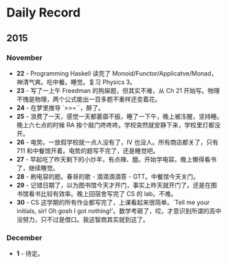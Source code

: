 # Daily Record

## 2015

### November

* **22** - Programming Haskell 读完了 Monoid/Functor/Applicatve/Monad，神清气爽。吃中餐。睡觉。复习 Physics 3。
* **23** - 写了一上午 Freedman 的狗屎题，但其实不难，从 Ch 21 开始写。物理不愧是物理，两个公式能出一百多题不重样还变着花。
* **24** - 在梦里推导 `>>=``，醉了。
* **25** - 浪费了一天，感觉一天都萎靡不振，睡了一下午，晚上被冻醒，坚持睡。晚上六七点的时候 RA 挨个敲门咚咚咚。学校突然就安静下来，学校里灯都没开。
* **26** - 电势。一放假学校就一点人没有了，IV 也没人。所有商店都关了，只有 711 和中餐馆开着。电势的题写不完了，还是睡觉吧。
* **27** - 早起吃了昨天剩下的小炒羊，有点辣、膻。开始学电容。晚上懒得看书了，继续睡觉。
* **28** - 刷电容的题。春哥的歌 - 滴滴滴滴答 - GTT。中餐馆今天关门。
* **29** - 记错日期了，以为图书馆今天才开门，事实上昨天就开门了。还是在图书馆看书比较有效率。晚上回宿舍写完了 CS 的 lab。不难。
* **30** - CS 这学期的所有作业都写完了，上课看起来很简单。`Tell me your initials, sir! Oh gosh I got nothing!'。数学考砸了，哎。才意识到所谓的高中没努力，只不过是借口。我这智商其实就到这了。

### December

* **1** - 待定。
